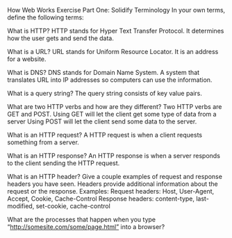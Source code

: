 How Web Works Exercise
Part One: Solidify Terminology
In your own terms, define the following terms:

What is HTTP?
HTTP stands for Hyper Text Transfer Protocol. It determines how the user gets and send the data.

What is a URL?
URL stands for Uniform Resource Locator. It is an address for a website.

What is DNS?
DNS stands for Domain Name System. A system that translates URL into IP addresses so computers can use the information.

What is a query string?
The query string consists of key value pairs.

What are two HTTP verbs and how are they different?
Two HTTP verbs are GET and POST.
Using GET will let the client get some type of data from a server
Using POST will let the client send some data to the server.

What is an HTTP request?
A HTTP request is when a client requests something from a server.

What is an HTTP response?
An HTTP response is when a server responds to the client sending the HTTP request.

What is an HTTP header? Give a couple examples of request and response headers you have seen.
Headers provide additional information about the request or the response.
Examples:
Request headers: Host, User-Agent, Accept, Cookie, Cache-Control
Response headers: content-type, last-modified, set-cookie, cache-control

What are the processes that happen when you type “http://somesite.com/some/page.html” into a browser?
